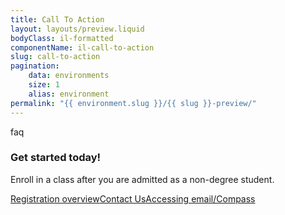```yaml
---
title: Call To Action
layout: layouts/preview.liquid
bodyClass: il-formatted
componentName: il-call-to-action
slug: call-to-action
pagination:
    data: environments
    size: 1
    alias: environment
permalink: "{{ environment.slug }}/{{ slug }}-preview/"
---
```

<div class="template-information" data-name="default">
<span slot="icon" class="il-icon-line">faq</span>
<h3>Get started today!</h3>
<p>Enroll in a class after you are admitted as a non-degree student.</p>
<p><a href="#" class="il-button">Registration overview</a><a href="#" class="il-button">Contact Us</a><a href="#" class="il-button">Accessing email/Compass</a></p>
</div>
